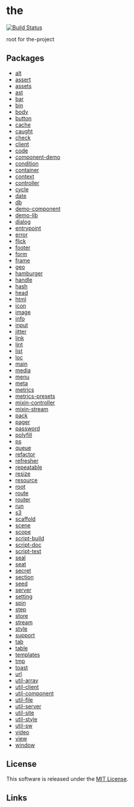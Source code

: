 the
==========

<!---
This file is generated by the-tmpl. Do not update manually.
--->

<!-- Badge Start -->
<a name="badges"></a>

[![Build Status][bd_travis_shield_url]][bd_travis_url]

[bd_repo_url]: https://github.com/the-labo/the
[bd_travis_url]: http://travis-ci.org/the-labo/the
[bd_travis_shield_url]: http://img.shields.io/travis/the-labo/the.svg?style=flat
[bd_travis_com_url]: http://travis-ci.com/the-labo/the
[bd_travis_com_shield_url]: https://api.travis-ci.com/the-labo/the.svg?token=
[bd_license_url]: https://github.com/the-labo/the/blob/master/LICENSE
[bd_npm_url]: http://www.npmjs.org/package/the
[bd_npm_shield_url]: http://img.shields.io/npm/v/the.svg?style=flat
[bd_standard_url]: http://standardjs.com/
[bd_standard_shield_url]: https://img.shields.io/badge/code%20style-standard-brightgreen.svg

<!-- Badge End -->


<!-- Description Start -->
<a name="description"></a>

root for the-project

<!-- Description End -->


<!-- Overview Start -->
<a name="overview"></a>



<!-- Overview End -->


<!-- Sections Start -->
<a name="sections"></a>

<!-- Section from "doc/readme/10.Packages.md.hbs" Start -->

<a name="section-doc-readme-10-packages-md"></a>

## Packages


- [alt](./packages/alt)
- [assert](./packages/assert)
- [assets](./packages/assets)
- [ast](./packages/ast)
- [bar](./packages/bar)
- [bin](./packages/bin)
- [body](./packages/body)
- [button](./packages/button)
- [cache](./packages/cache)
- [caught](./packages/caught)
- [check](./packages/check)
- [client](./packages/client)
- [code](./packages/code)
- [component-demo](./packages/component-demo)
- [condition](./packages/condition)
- [container](./packages/container)
- [context](./packages/context)
- [controller](./packages/controller)
- [cycle](./packages/cycle)
- [date](./packages/date)
- [db](./packages/db)
- [demo-component](./packages/demo-component)
- [demo-lib](./packages/demo-lib)
- [dialog](./packages/dialog)
- [entrypoint](./packages/entrypoint)
- [error](./packages/error)
- [flick](./packages/flick)
- [footer](./packages/footer)
- [form](./packages/form)
- [frame](./packages/frame)
- [geo](./packages/geo)
- [hamburger](./packages/hamburger)
- [handle](./packages/handle)
- [hash](./packages/hash)
- [head](./packages/head)
- [html](./packages/html)
- [icon](./packages/icon)
- [image](./packages/image)
- [info](./packages/info)
- [input](./packages/input)
- [jitter](./packages/jitter)
- [link](./packages/link)
- [lint](./packages/lint)
- [list](./packages/list)
- [loc](./packages/loc)
- [main](./packages/main)
- [media](./packages/media)
- [menu](./packages/menu)
- [meta](./packages/meta)
- [metrics](./packages/metrics)
- [metrics-presets](./packages/metrics-presets)
- [mixin-controller](./packages/mixin-controller)
- [mixin-stream](./packages/mixin-stream)
- [pack](./packages/pack)
- [pager](./packages/pager)
- [password](./packages/password)
- [polyfill](./packages/polyfill)
- [ps](./packages/ps)
- [queue](./packages/queue)
- [refactor](./packages/refactor)
- [refresher](./packages/refresher)
- [repeatable](./packages/repeatable)
- [resize](./packages/resize)
- [resource](./packages/resource)
- [root](./packages/root)
- [route](./packages/route)
- [router](./packages/router)
- [run](./packages/run)
- [s3](./packages/s3)
- [scaffold](./packages/scaffold)
- [scene](./packages/scene)
- [scope](./packages/scope)
- [script-build](./packages/script-build)
- [script-doc](./packages/script-doc)
- [script-test](./packages/script-test)
- [seal](./packages/seal)
- [seat](./packages/seat)
- [secret](./packages/secret)
- [section](./packages/section)
- [seed](./packages/seed)
- [server](./packages/server)
- [setting](./packages/setting)
- [spin](./packages/spin)
- [step](./packages/step)
- [store](./packages/store)
- [stream](./packages/stream)
- [style](./packages/style)
- [support](./packages/support)
- [tab](./packages/tab)
- [table](./packages/table)
- [templates](./packages/templates)
- [tmp](./packages/tmp)
- [toast](./packages/toast)
- [url](./packages/url)
- [util-array](./packages/util-array)
- [util-client](./packages/util-client)
- [util-component](./packages/util-component)
- [util-file](./packages/util-file)
- [util-server](./packages/util-server)
- [util-site](./packages/util-site)
- [util-style](./packages/util-style)
- [util-sw](./packages/util-sw)
- [video](./packages/video)
- [view](./packages/view)
- [window](./packages/window)


<!-- Section from "doc/readme/10.Packages.md.hbs" End -->


<!-- Sections Start -->


<!-- LICENSE Start -->
<a name="license"></a>

License
-------
This software is released under the [MIT License](https://github.com/the-labo/the/blob/master/LICENSE).

<!-- LICENSE End -->


<!-- Links Start -->
<a name="links"></a>

Links
------



<!-- Links End -->
